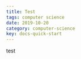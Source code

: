 ```yaml
---
title: Test
tags: computer science
date: 2019-10-20
category: computer-science
key: docs-quick-start
---
```


test
